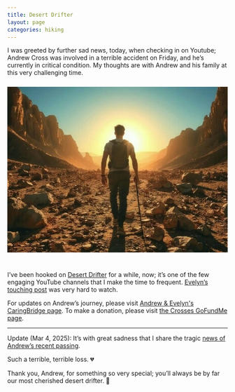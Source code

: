 ```yaml
---
title: Desert Drifter
layout: page
categories: hiking
---
```


I was greeted by further sad news, today, when checking in on Youtube; Andrew Cross was involved in a terrible accident on Friday, and he’s currently in critical condition. My thoughts are with Andrew and his family at this very challenging time.

<div>
  <center>
     <img style="padding-top: 10px; padding-bottom: 25px;" width="600px" src="https://raw.githubusercontent.com/martbetz/martbetz.github.io/refs/heads/main/_includes/custom/desert-drifter1.jpg" alt="Desert Drifter">
  </center>
</div>

I’ve been hooked on [Desert Drifter](https://m.youtube.com/@Desert.Drifter) for a while, now; it’s one of the few engaging YouTube channels that I  make the time to frequent. [Evelyn’s touching post](https://m.youtube.com/watch?v=SxyVttN_vXc) was very hard to watch.

For updates on Andrew’s journey, please visit [Andrew & Evelyn's CaringBridge page](https://www.caringbridge.org/site/5fcb666d-e0b8-11ef-abc2-a31fd9bc4383?from=%2Fsearch&fname=Andrew%20%26%20Evelyn). To make a donation, please visit [the Crosses GoFundMe page](https://www.gofundme.com/f/support-the-crosses-with-medical-expenses).

<hr>

Update (Mar 4, 2025): It’s with great sadness that I share the tragic [news of Andrew’s recent passing](https://www.kkco11news.com/2025/03/05/victim-dies-hospital-after-north-ave-crash/). 

Such a terrible, terrible loss.&nbsp;💔

Thank you, Andrew, for something so very special; you’ll always be by far our most cherished desert drifter.&nbsp;🌵
